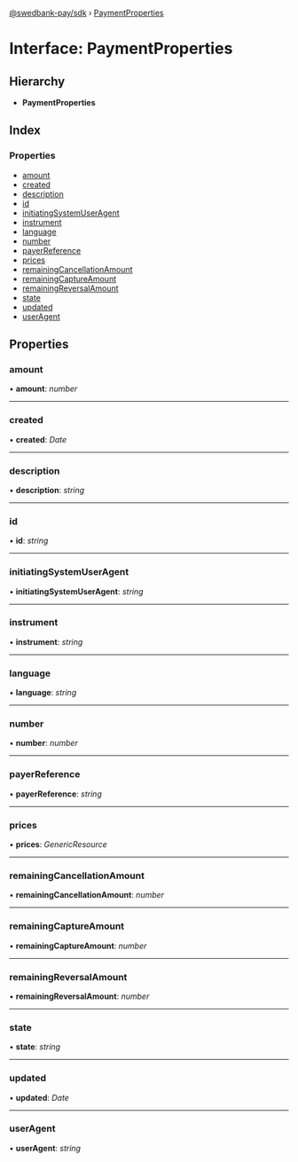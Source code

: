 [@swedbank-pay/sdk](../README.md) › [PaymentProperties](paymentproperties.md)

# Interface: PaymentProperties

## Hierarchy

- **PaymentProperties**

## Index

### Properties

- [amount](paymentproperties.md#amount)
- [created](paymentproperties.md#created)
- [description](paymentproperties.md#description)
- [id](paymentproperties.md#id)
- [initiatingSystemUserAgent](paymentproperties.md#initiatingsystemuseragent)
- [instrument](paymentproperties.md#instrument)
- [language](paymentproperties.md#language)
- [number](paymentproperties.md#number)
- [payerReference](paymentproperties.md#payerreference)
- [prices](paymentproperties.md#prices)
- [remainingCancellationAmount](paymentproperties.md#remainingcancellationamount)
- [remainingCaptureAmount](paymentproperties.md#remainingcaptureamount)
- [remainingReversalAmount](paymentproperties.md#remainingreversalamount)
- [state](paymentproperties.md#state)
- [updated](paymentproperties.md#updated)
- [userAgent](paymentproperties.md#useragent)

## Properties

### amount

• **amount**: _number_

---

### created

• **created**: _Date_

---

### description

• **description**: _string_

---

### id

• **id**: _string_

---

### initiatingSystemUserAgent

• **initiatingSystemUserAgent**: _string_

---

### instrument

• **instrument**: _string_

---

### language

• **language**: _string_

---

### number

• **number**: _number_

---

### payerReference

• **payerReference**: _string_

---

### prices

• **prices**: _GenericResource_

---

### remainingCancellationAmount

• **remainingCancellationAmount**: _number_

---

### remainingCaptureAmount

• **remainingCaptureAmount**: _number_

---

### remainingReversalAmount

• **remainingReversalAmount**: _number_

---

### state

• **state**: _string_

---

### updated

• **updated**: _Date_

---

### userAgent

• **userAgent**: _string_
